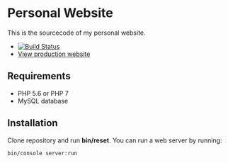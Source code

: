 # Personal Website

This is the sourcecode of my personal website.

* [![Build Status](https://travis-ci.org/alexandresalome/website.svg?branch=master)](https://travis-ci.org/alexandresalome/website)
* [View production website](http://alexandre-salome.fr)

## Requirements

* PHP 5.6 or PHP 7
* MySQL database

## Installation

Clone repository and run **bin/reset**. You can run a web server by running:

```bash
bin/console server:run
```
